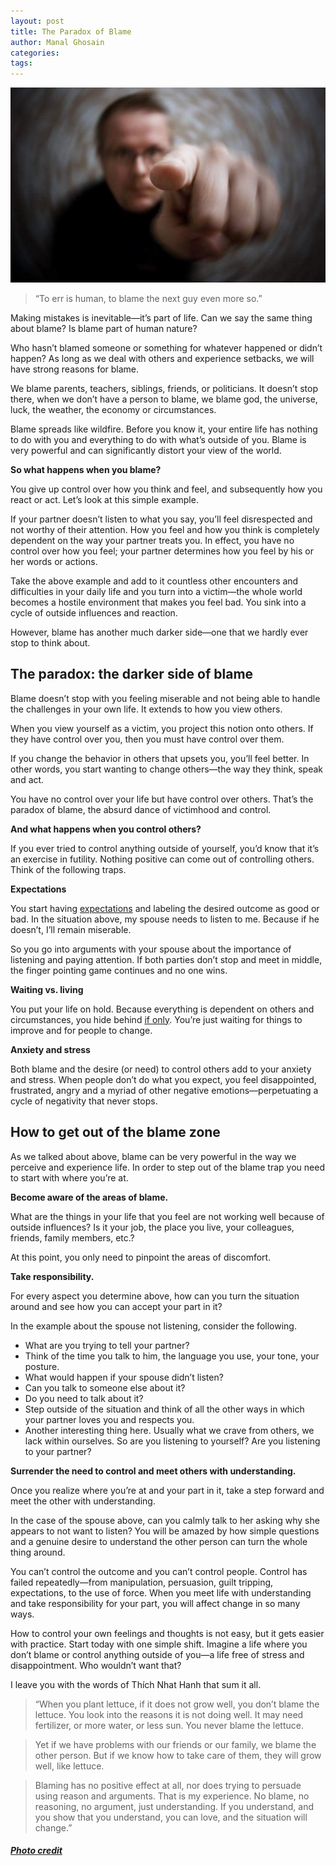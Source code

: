 ```yaml
---
layout: post
title: The Paradox of Blame
author: Manal Ghosain
categories:
tags:
---
```


![Blame](/images/blame.jpg)

> “To err is human, to blame the next guy even more so.”

Making mistakes is inevitable—it’s part of life. Can we say the same thing about blame? Is blame part of human nature?

Who hasn’t blamed someone or something for whatever happened or didn’t happen? As long as we deal with others and experience setbacks, we will have strong reasons for blame.

We blame parents, teachers, siblings, friends, or politicians. It doesn’t stop there, when we don’t have a person to blame, we blame god, the universe, luck, the weather, the economy or circumstances.

Blame spreads like wildfire. Before you know it, your entire life has nothing to do with you and everything to do with what’s outside of you. Blame is very powerful and can significantly distort your view of the world.

**So what happens when you blame?**

You give up control over how you think and feel, and subsequently how you react or act. Let’s look at this simple example.

If your partner doesn’t listen to what you say, you’ll feel disrespected and not worthy of their attention. How you feel and how you think is completely dependent on the way your partner treats you. In effect, you have no control over how you feel; your partner determines how you feel by his or her words or actions.

Take the above example and add to it countless other encounters and difficulties in your daily life and you turn into a victim—the whole world becomes a hostile environment that makes you feel bad. You sink into a cycle of outside influences and reaction.

However, blame has another much darker side—one that we hardly ever stop to think about.

## The paradox: the darker side of blame

Blame doesn’t stop with you feeling miserable and not being able to handle the challenges in your own life. It extends to how you view others.

When you view yourself as a victim, you project this notion onto others. If they have control over you, then you must have control over them.

If you change the behavior in others that upsets you, you’ll feel better. In other words, you start wanting to change others—the way they think, speak and act.

You have no control over your life but have control over others. That’s the paradox of blame, the absurd dance of victimhood and control.

**And what happens when you control others?**

If you ever tried to control anything outside of yourself, you’d know that it’s an exercise in futility. Nothing positive can come out of controlling others. Think of the following traps.

**Expectations**

You start having [expectations](/let-go-of-expectations/) and labeling the desired outcome as good or bad. In the situation above, my spouse needs to listen to me. Because if he doesn’t, I’ll remain miserable.

So you go into arguments with your spouse about the importance of listening and paying attention. If both parties don’t stop and meet in middle, the finger pointing game continues and no one wins.

**Waiting vs. living**

You put your life on hold. Because everything is dependent on others and circumstances, you hide behind [if only](/if-only/). You’re just waiting for things to improve and for people to change.

**Anxiety and stress**

Both blame and the desire (or need) to control others add to your anxiety and stress. When people don’t do what you expect, you feel disappointed, frustrated, angry and a myriad of other negative emotions—perpetuating a cycle of negativity that never stops.

## How to get out of the blame zone

As we talked about above, blame can be very powerful in the way we perceive and experience life. In order to step out of the blame trap you need to start with where you’re at.

**Become aware of the areas of blame.**

What are the things in your life that you feel are not working well because of outside influences? Is it your job, the place you live, your colleagues, friends, family members, etc.?

At this point, you only need to pinpoint the areas of discomfort.

**Take responsibility.**

For every aspect you determine above, how can you turn the situation around and see how you can accept your part in it?

In the example about the spouse not listening, consider the following.

- What are you trying to tell your partner?
- Think of the time you talk to him, the language you use, your tone, your posture.
- What would happen if your spouse didn’t listen?
- Can you talk to someone else about it?
- Do you need to talk about it?
- Step outside of the situation and think of all the other ways in which your partner loves you and respects you.
- Another interesting thing here. Usually what we crave from others, we lack within ourselves. So are you listening to yourself? Are you listening to your partner?

**Surrender the need to control and meet others with understanding.**

Once you realize where you’re at and your part in it, take a step forward and meet the other with understanding.

In the case of the spouse above, can you calmly talk to her asking why she appears to not want to listen? You will be amazed by how simple questions and a genuine desire to understand the other person can turn the whole thing around.

You can’t control the outcome and you can’t control people. Control has failed repeatedly—from manipulation, persuasion, guilt tripping, expectations, to the use of force. When you meet life with understanding and take responsibility for your part, you will affect change in so many ways.

How to control your own feelings and thoughts is not easy, but it gets easier with practice. Start today with one simple shift. Imagine a life where you don’t blame or control anything outside of you—a life free of stress and disappointment. Who wouldn’t want that?

I leave you with the words of Thích Nhat Hanh that sum it all.

> “When you plant lettuce, if it does not grow well, you don’t blame the lettuce. You look into the reasons it is not doing well. It may need fertilizer, or more water, or less sun. You never blame the lettuce.

> Yet if we have problems with our friends or our family, we blame the other person. But if we know how to take care of them, they will grow well, like lettuce.

> Blaming has no positive effect at all, nor does trying to persuade using reason and arguments. That is my experience. No blame, no reasoning, no argument, just understanding. If you understand, and you show that you understand, you can love, and the situation will change.”

##### [Photo credit](http://www.flickr.com/photos/left-hand/4122009797/)